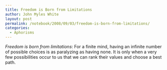 ```yaml
---
title: Freedom is Born from Limitations
author: John Myles White
layout: post
permalink: /notebook/2008/09/03/freedom-is-born-from-limitations/
categories:
  - Aphorisms
---
```


*Freedom is born from limitations*: For a finite mind, having an infinite number of possible choices is as paralyzing as having none. It is only when a very few possibilities occur to us that we can rank their values and choose a best path.
